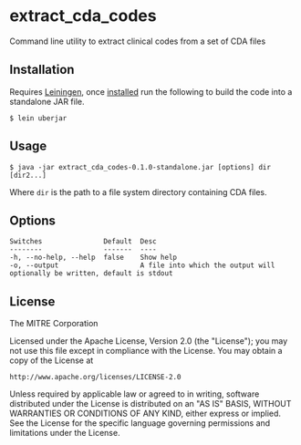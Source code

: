 # extract_cda_codes

Command line utility to extract clinical codes from a set of CDA files

## Installation

Requires [Leiningen](http://leiningen.org), once [installed](http://leiningen.org/#install)
run the following to build the code into a standalone JAR file.

    $ lein uberjar

## Usage

    $ java -jar extract_cda_codes-0.1.0-standalone.jar [options] dir [dir2...]
    
Where `dir` is the path to a file system directory containing CDA files.

## Options

    Switches               Default  Desc                                                        
    --------               -------  ----                                                        
    -h, --no-help, --help  false    Show help
    -o, --output                    A file into which the output will optionally be written, default is stdout  
    
## License

The MITRE Corporation

Licensed under the Apache License, Version 2.0 (the "License"); you may not use this file
 except in compliance with the License. You may obtain a copy of the License at

    http://www.apache.org/licenses/LICENSE-2.0

Unless required by applicable law or agreed to in writing, software distributed under the
License is distributed on an "AS IS" BASIS, WITHOUT WARRANTIES OR CONDITIONS OF ANY KIND, 
either express or implied. See the License for the specific language governing permissions 
and limitations under the License.